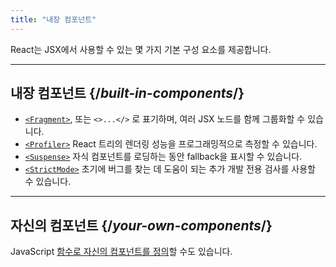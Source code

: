 ```yaml
---
title: "내장 컴포넌트"
---
```


<Intro>

React는 JSX에서 사용할 수 있는 몇 가지 기본 구성 요소를 제공합니다.

</Intro>

---

## 내장 컴포넌트 {/*built-in-components*/}

* [`<Fragment>`](/reference/react/Fragment), 또는 `<>...</>` 로 표기하며, 여러 JSX 노드를 함께 그룹화할 수 있습니다.
* [`<Profiler>`](/reference/react/Profiler) React 트리의 렌더링 성능을 프로그래밍적으로 측정할 수 있습니다.
* [`<Suspense>`](/reference/react/Suspense) 자식 컴포넌트를 로딩하는 동안 fallback을 표시할 수 있습니다.
* [`<StrictMode>`](/reference/react/StrictMode) 초기에 버그를 찾는 데 도움이 되는 추가 개발 전용 검사를 사용할 수 있습니다.

---

## 자신의 컴포넌트 {/*your-own-components*/}

JavaScript [함수로 자신의 컴포넌트를 정의](/learn/your-first-component)할 수도 있습니다.